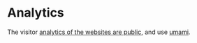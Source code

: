 # Analytics

The visitor [analytics of the websites are public](https://cloud.umami.is/share/mNPBXBO3A3aAS7JO/joblist.today), and use [umami](https://umami.is/).
